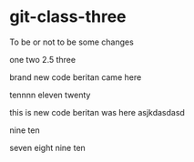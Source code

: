 # git-class-three

To be or not to be
some changes

one
two
2.5
three

brand new code
beritan came here

tennnn
eleven
twenty

this is new code
beritan was here 
asjkdasdasd

nine 
ten

seven
eight
nine 
ten
